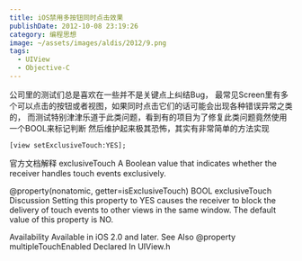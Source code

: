 ```yaml
---
title: iOS禁用多按钮同时点击效果
publishDate: 2012-10-08 23:19:26
category: 编程思想
image: ~/assets/images/aldis/2012/9.png
tags:
  - UIView
  - Objective-C
---
```


公司里的测试们总是喜欢在一些并不是关键点上纠结Bug，
最常见Screen里有多个可以点击的按钮或者视图，如果同时点击它们的话可能会出现各种错误异常之类的，
而测试特别津津乐道于此类问题，看到有的项目为了修复此类问题竟然使用一个BOOL来标记判断
然后维护起来极其恐怖，其实有非常简单的方法实现

```objc
[view setExclusiveTouch:YES];
```

官方文档解释
exclusiveTouch
A Boolean value that indicates whether the receiver handles touch events exclusively.

@property(nonatomic, getter=isExclusiveTouch) BOOL exclusiveTouch
Discussion
Setting this property to YES causes the receiver to block the delivery of
touch events to other views in the same window. The default value of this property is NO.

Availability
Available in iOS 2.0 and later.
See Also
@property multipleTouchEnabled
Declared In
UIView.h
